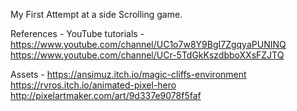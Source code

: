 My First Attempt at a side Scrolling game.

References -
YouTube tutorials - 
https://www.youtube.com/channel/UC1o7w8Y9BgI7ZgqyaPUNINQ
https://www.youtube.com/channel/UCr-5TdGkKszdbboXXsFZJTQ

Assets -
https://ansimuz.itch.io/magic-cliffs-environment
https://rvros.itch.io/animated-pixel-hero
http://pixelartmaker.com/art/9d337e9078f5faf
